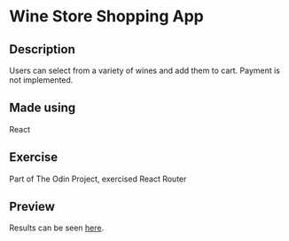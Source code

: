 # Wine Store Shopping App

## Description

Users can select from a variety of wines and add them to cart. Payment is not implemented.

## Made using

React

## Exercise

Part of The Odin Project, exercised React Router

## Preview

Results can be seen [here](https://nikolapivac.github.io/shopping-app/).